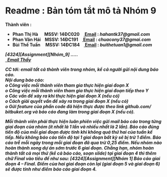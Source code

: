 # Readme : <b> Bản tóm tắt mô tả Nhóm 9 <b>
  Thành viên : 
  <ul>
           <li> Phan Thị Hà &nbsp;&nbsp;&nbsp;&nbsp;&nbsp;MSSV: 14ĐC020 &nbsp;&nbsp;&nbsp;<b><a href = "hahantk37@gmail.com"> Email</a>                      </b>:<i>&nbsp;hahantk37@gmail.com </i>                 </li>
          <li> Phan Văn Hải &nbsp;&nbsp;&nbsp;MSSV: 14ĐC191 &nbsp;&nbsp;&nbsp;<b><a href = "chuacony37@gmail.com"> Email</a></b> :                      <i>chuacony37@gmai.com </i></li>
           <li> Bùi Thế Tuấn &nbsp;&nbsp;&nbsp;&nbsp;MSSV: 14ĐC184 &nbsp;&nbsp;&nbsp;<b><a href = "buithetuan1@gmail.com"> Email</a>                          </b>:&nbsp;<i>buithetuan1@gmail.com<i></li>
  </ul>
[4324][Assignment][Nhóm_9] .....<br>
<a href="nguyen.hcmut@gmail.com" > &nbsp; Email Thầy</a></br>
<p><b> CC tới: email tất cả thành viên trong nhóm, kể cả người gửi nội dung báo cáo.</b></br>
  Nội dung báo cáo:<br>
    o  Công việc mỗi thành viên tham gia thực hiện giai đoạn X<br>
    o  Công việc mỗi thành viên tham gia thực hiện giai đoạn tiếp theo Y</br>
    o  Các vấn đề xảy ra khi thực hiện giai đoạn X (nếu có)</br>
    o  Cách giải quyết vấn đề xảy ra trong giai đoạn X (nếu có)</br>
    o  Gửi feature của phần code đã hiện thực được theo link github.com/
    bitbuket.org và báo cáo đang làm trong giai đoạn X (nếu có).</br>

  Mỗi thành viên phải thực hiện luân phiên việc gửi mail báo cáo trong từng giai đoạn
  của nhóm (ít nhất là 1 lần và nhiều nhất là 2 lần). Báo cáo đúng tiến độ của mỗi giai
  đoạn được tính khi không quá thứ hai của tuần kế tiếp.
  Nếu không báo cáo tiến độ tại 1 giai đoạn bất kỳ sẽ bị trừ 1 điểm. Báo cáo trễ mỗi
  ngày trong mỗi giai đoạn đã qua trừ 0,25 điểm.
  Nếu nhóm nào hoàn thành xong dự án sớm trước 6 giai đoạn. Chẳng hạn, nhóm hoàn
  thành tất cả mọi thứ (kể cả báo cáo, soạn slide) tại giai đoạn 4 thì thêm chữ Final vào
  tiêu đề như sau: [4324][Assignment][Nhóm 1] Báo cáo giai đoạn 4 – Final. Điểm của
  hai giai đoạn còn lại (giai đoạn 5 và giai đoạn 6) sẽ được tính như điểm báo cáo giai
  đoạn 4.
</p>
